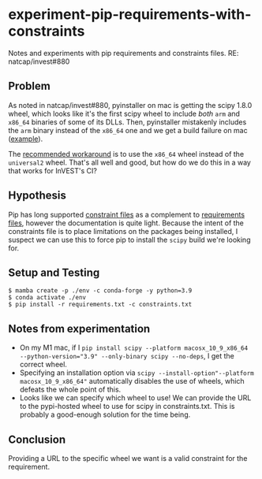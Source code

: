 # experiment-pip-requirements-with-constraints
Notes and experiments with pip requirements and constraints files.  RE: natcap/invest#880

## Problem

As noted in natcap/invest#880, pyinstaller on mac is getting the scipy 1.8.0
wheel, which looks like it's the first scipy wheel to include _both_ `arm` and
`x86_64` binaries of some of its DLLs.  Then, pyinstaller mistakenly includes
the `arm` binary instead of the `x86_64` one and we get a build failure on mac
([example](https://github.com/natcap/invest/runs/5111006848?check_suite_focus=true)).

The [recommended workaround](https://github.com/scipy/scipy/issues/15552#issuecomment-1048303347)
is to use the `x86_64` wheel instead of the `universal2` wheel.  That's all
well and good, but how do we do this in a way that works for InVEST's CI?

## Hypothesis

Pip has long supported [constraint files](https://pip.pypa.io/en/stable/user_guide/#constraints-files)
as a complement to [requirements files](https://pip.pypa.io/en/stable/reference/requirements-file-format/),
however the documentation is quite light.  Because the intent of the
constraints file is to place limitations on the packages being installed, I
suspect we can use this to force pip to install the `scipy` build we're looking for.

## Setup and Testing

```
$ mamba create -p ./env -c conda-forge -y python=3.9
$ conda activate ./env
$ pip install -r requirements.txt -c constraints.txt
```

## Notes from experimentation

* On my M1 mac, if I `pip install scipy --platform macosx_10_9_x86_64  --python-version="3.9" --only-binary scipy --no-deps`, I get the correct wheel.
* Specifying an installation option via `scipy --install-option"--platform macosx_10_9_x86_64"` automatically disables the use of wheels, which defeats the whole point of this.
* Looks like we can specify which wheel to use!  We can provide the URL to the pypi-hosted wheel to use for scipy in constraints.txt.  This is probably a good-enough solution for the time being.

## Conclusion

Providing a URL to the specific wheel we want is a valid constraint for the requirement.
